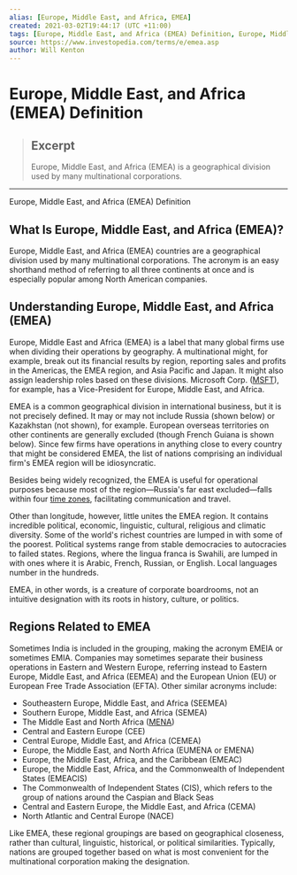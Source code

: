 ```yaml
---
alias: [Europe, Middle East, and Africa, EMEA]
created: 2021-03-02T19:44:17 (UTC +11:00)
tags: [Europe, Middle East, and Africa (EMEA) Definition, Europe, Middle East, and Africa (EMEA) Definition]
source: https://www.investopedia.com/terms/e/emea.asp
author: Will Kenton
---
```


# Europe, Middle East, and Africa (EMEA) Definition

> ## Excerpt
> Europe, Middle East, and Africa (EMEA) is a geographical division used by many multinational corporations.

---

Europe, Middle East, and Africa (EMEA) Definition
## What Is Europe, Middle East, and Africa (EMEA)?

Europe, Middle East, and Africa (EMEA) countries are a geographical division used by many multinational corporations. The acronym is an easy shorthand method of referring to all three continents at once and is especially popular among North American companies.

## Understanding Europe, Middle East, and Africa (EMEA)

Europe, Middle East and Africa (EMEA) is a label that many global firms use when dividing their operations by geography. A multinational might, for example, break out its financial results by region, reporting sales and profits in the Americas, the EMEA region, and Asia Pacific and Japan. It might also assign leadership roles based on these divisions. Microsoft Corp. ([MSFT](https://www.investopedia.com/markets/quote?tvwidgetsymbol=msft)), for example, has a Vice-President for Europe, Middle East, and Africa.

EMEA is a common geographical division in international business, but it is not precisely defined. It may or may not include Russia (shown below) or Kazakhstan (not shown), for example. European overseas territories on other continents are generally excluded (though French Guiana is shown below). Since few firms have operations in anything close to every country that might be considered EMEA, the list of nations comprising an individual firm's EMEA region will be idiosyncratic. 

Besides being widely recognized, the EMEA is useful for operational purposes because most of the region—Russia's far east excluded—falls within four [time zones](https://www.investopedia.com/articles/forex/08/forex-trading-schedule-trading-times.asp), facilitating communication and travel. 

Other than longitude, however, little unites the EMEA region. It contains incredible political, economic, linguistic, cultural, religious and climatic diversity. Some of the world's richest countries are lumped in with some of the poorest. Political systems range from stable democracies to autocracies to failed states. Regions, where the lingua franca is Swahili, are lumped in with ones where it is Arabic, French, Russian, or English. Local languages number in the hundreds. 

EMEA, in other words, is a creature of corporate boardrooms, not an intuitive designation with its roots in history, culture, or politics.

## Regions Related to EMEA

Sometimes India is included in the grouping, making the acronym EMEIA or sometimes EMIA. Companies may sometimes separate their business operations in Eastern and Western Europe, referring instead to Eastern Europe, Middle East, and Africa (EEMEA) and the European Union (EU) or European Free Trade Association (EFTA). Other similar acronyms include:

-   Southeastern Europe, Middle East, and Africa (SEEMEA)
-   Southern Europe, Middle East, and Africa (SEMEA)
-   The Middle East and North Africa ([MENA](https://www.investopedia.com/terms/m/middle-east-and-north-africa-mena.asp))
-   Central and Eastern Europe (CEE)
-   Central Europe, Middle East, and Africa (CEMEA)
-   Europe, the Middle East, and North Africa (EUMENA or EMENA)
-   Europe, the Middle East, Africa, and the Caribbean (EMEAC)
-   Europe, the Middle East, Africa, and the Commonwealth of Independent States (EMEACIS)
-   The Commonwealth of Independent States (CIS), which refers to the group of nations around the Caspian and Black Seas
-   Central and Eastern Europe, the Middle East, and Africa (CEMA)
-   North Atlantic and Central Europe (NACE)

Like EMEA, these regional groupings are based on geographical closeness, rather than cultural, linguistic, historical, or political similarities. Typically, nations are grouped together based on what is most convenient for the multinational corporation making the designation.
